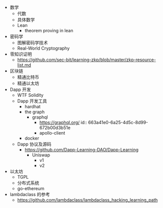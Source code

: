 - 数学
	- 代数
	- 具体数学
	- Lean
		- theorem proving in lean
- 密码学
	- 图解密码学技术
	- Real-World Cryptography
- 零知识证明
	- https://github.com/sec-bit/learning-zkp/blob/master/zkp-resource-list.md
- 区块链
	- 精通比特币
	- 精通以太坊
- Dapp 开发
	- WTF Solidity
	- Dapp 开发工具
		- hardhat
		- the graph
			- graphql
				- https://graphql.org/
				  id:: 663a41e0-6a25-4d5c-8d99-672b00d3b51e
				- apollo-client
		- docker
	- Dapp 协议及源码
		- https://github.com/Dapp-Learning-DAO/Dapp-Learning
			- Uniswap
				- v1
				- v2
- 以太坊
	- TGPL
	- 分布式系统
	- go-ethereum
- lambdaclass 的参考
	- https://github.com/lambdaclass/lambdaclass_hacking_learning_path